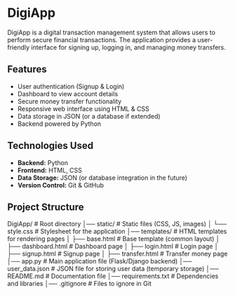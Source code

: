 # DigiApp

DigiApp is a digital transaction management system that allows users to perform secure financial transactions. The application provides a user-friendly interface for signing up, logging in, and managing money transfers.

## Features

- User authentication (Signup & Login)
- Dashboard to view account details
- Secure money transfer functionality
- Responsive web interface using HTML & CSS
- Data storage in JSON (or a database if extended)
- Backend powered by Python

## Technologies Used

- **Backend:** Python
- **Frontend:** HTML, CSS
- **Data Storage:** JSON (or database integration in the future)
- **Version Control:** Git & GitHub

## Project Structure

DigiApp/                # Root directory
│── static/             # Static files (CSS, JS, images)
│   └── style.css       # Stylesheet for the application
│── templates/          # HTML templates for rendering pages
│   ├── base.html       # Base template (common layout)
│   ├── dashboard.html  # Dashboard page
│   ├── login.html      # Login page
│   ├── signup.html     # Signup page
│   ├── transfer.html   # Transfer money page
│── app.py              # Main application file (Flask/Django backend)
│── user_data.json      # JSON file for storing user data (temporary storage)
│── README.md           # Documentation file
│── requirements.txt    # Dependencies and libraries
│── .gitignore          # Files to ignore in Git

